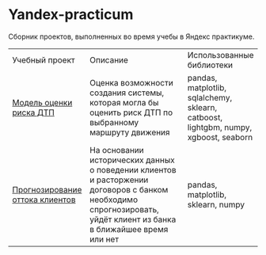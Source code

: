 # Yandex-practicum
Сборник проектов, выполненных во время учебы в Яндекс практикуме.

<table width=100% valign=top >
  <tr>
    <td width=25%>Учебный проект</td>
    <td>Описание</td>
    <td width=20%>Использованные библиотеки</td>
  </tr>
  <tr>
    <td><a href="https://github.com/dmatveenko/Yandex-practicum/tree/main/%D0%9C%D0%BE%D0%B4%D0%B5%D0%BB%D1%8C%20%D0%BF%D1%80%D0%B5%D0%B4%D1%81%D0%BA%D0%B0%D0%B7%D0%B0%D0%BD%D0%B8%D1%8F%20%D0%94%D0%A2%D0%9F">Модель оценки риска ДТП</a></td>
    <td>Оценка возможности создания системы, которая могла бы оценить риск ДТП по выбранному маршруту движения</td>
    <td>pandas, matplotlib, sqlalchemy, sklearn, catboost, lightgbm, numpy, xgboost, seaborn </td>
  </tr>
      
  <tr>
    <td><a href="https://github.com/dmatveenko/Yandex-practicum/tree/main/%D0%9F%D1%80%D0%BE%D0%B3%D0%BD%D0%BE%D0%B7%D0%B8%D1%80%D0%BE%D0%B2%D0%B0%D0%BD%D0%B8%D0%B5%20%D0%BE%D1%82%D1%82%D0%BE%D0%BA%D0%B0%20%D0%BA%D0%BB%D0%B8%D0%B5%D0%BD%D1%82%D0%BE%D0%B2">Прогнозирование оттока клиентов</a></td>
    <td>На основании исторических данных о поведении клиентов и расторжении договоров с банком необходимо спрогнозировать, уйдёт клиент из банка в ближайшее время или нет</td>
    <td>pandas, matplotlib, sklearn, numpy</td>
  </tr>
      
      
</table>
